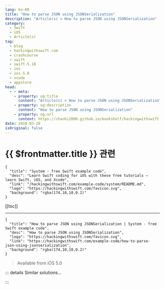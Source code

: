 ```yaml
---
lang: ko-KR
title: "How to parse JSON using JSONSerialization"
description: "Article(s) > How to parse JSON using JSONSerialization"
category:
  - Swift
  - iOS
  - Article(s)
tag: 
  - blog
  - hackingwithswift.com
  - crashcourse
  - swift
  - swift-5.10
  - ios
  - ios-5.0
  - xcode
  - appstore
head:
  - - meta:
    - property: og:title
      content: "Article(s) > How to parse JSON using JSONSerialization"
    - property: og:description
      content: "How to parse JSON using JSONSerialization"
    - property: og:url
      content: https://chanhi2000.github.io/bookshelf/hackingwithswift.com/example-code/how-to-parse-json-using-jsonserialization.html
date: 2018-03-28
isOriginal: false
---
```


# {{ $frontmatter.title }} 관련

```component VPCard
{
  "title": "System - free Swift example code",
  "desc": "Learn Swift coding for iOS with these free tutorials – learn Swift, iOS, and Xcode",
  "link": "/hackingwithswift.com/example-code/system/README.md",
  "logo": "https://hackingwithswift.com/favicon.svg",
  "background": "rgba(174,10,10,0.2)"
}
```

[[toc]]

---

```component VPCard
{
  "title": "How to parse JSON using JSONSerialization | System - free Swift example code",
  "desc": "How to parse JSON using JSONSerialization",
  "logo": "https://hackingwithswift.com/favicon.svg",
  "link": "https://hackingwithswift.com/example-code/how-to-parse-json-using-jsonserialization",
  "background": "rgba(174,10,10,0.2)"
}
```

> Available from iOS 5.0

<!-- TODO: 작성 -->

<!-- 
If you want to parse JSON by hand rather than using `Codable`, iOS has a built-in alternative called `JSONSerialization` and it can convert a JSON string into a collection of dictionaries, arrays, strings and numbers in just a few lines of code.

In the example below, I create a dummy piece of JSON that contains three names in an array cunningly called “names”. This then gets sent to `JSONSerialization` (by converting it into a `Data` object, which is how `JSONSerialization` likes to receive its content), and I conditionally pull out and print the `names` array:

```swift
let str = "{\"names\": [\"Bob\", \"Tim\", \"Tina\"]}"
let data = Data(str.utf8)

do {
    // make sure this JSON is in the format we expect
    if let json = try JSONSerialization.jsonObject(with: data, options: []) as? [String: Any] {
        // try to read out a string array
        if let names = json["names"] as? [String] {
            print(names)
        }
    }
} catch let error as NSError {
    print("Failed to load: \(error.localizedDescription)")
}
```

There are a couple of things that might confuse you there. First, because parsing JSON will fail if the JSON isn't valid, you need to use try/catch and have some sort of error handling. Second, you need to typecast my example JSON to be a dictionary of type `[String: Any]` so that you can start working with your JSON values. Third, you don't know for sure that any values exist inside the JSON, so you need to conditionally check for and unwrap the `names` value.

-->

::: details Similar solutions…

<!--
/example-code/libraries/how-to-parse-json-using-swiftyjson">How to parse JSON using SwiftyJSON 
/example-code/strings/how-to-parse-a-sentence-using-nslinguistictagger">How to parse a sentence using NSLinguisticTagger 
/quick-start/concurrency/how-to-download-json-from-the-internet-and-decode-it-into-any-codable-type">How to download JSON from the internet and decode it into any Codable type 
/example-code/language/how-to-format-json-using-codable-and-pretty-printing">How to format JSON using Codable and pretty printing 
/example-code/language/how-to-convert-json-into-swift-objects-using-codable">How to convert JSON into Swift objects using Codable</a>
-->

:::

